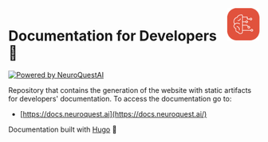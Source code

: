 <img src="brand/logo/neuroquest-orange-logo.png" align="right" width="65" height="65"/>

# Documentation for Developers 📙

[![Powered by NeuroQuestAI](https://img.shields.io/badge/powered%20by-NeuroQuestAI-orange.svg?style=flat&colorA=E1523D&colorB=007D8A)](
https://neuroquest.ai)

Repository that contains the generation of the website with static artifacts for developers' documentation. To access the documentation go to:

  - [https://docs.neuroquest.ai](https://docs.neuroquest.ai/)

Documentation built with [Hugo](https://gohugo.io/) 🧡


